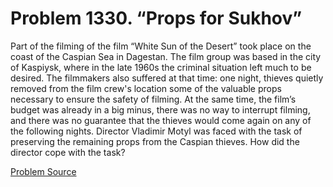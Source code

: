 # Problem 1330. “Props for Sukhov”

Part of the filming of the film “White Sun of the Desert” took place on the coast of the Caspian Sea in Dagestan. The film group was based in the city of Kaspiysk, where in the late 1960s the criminal situation left much to be desired. The filmmakers also suffered at that time: one night, thieves quietly removed from the film crew's location some of the valuable props necessary to ensure the safety of filming. At the same time, the film’s budget was already in a big minus, there was no way to interrupt filming, and there was no guarantee that the thieves would come again on any of the following nights. Director Vladimir Motyl was faced with the task of preserving the remaining props from the Caspian thieves. How did the director cope with the task?

[Problem Source](https://www.trizland.ru/tasks/6098/)